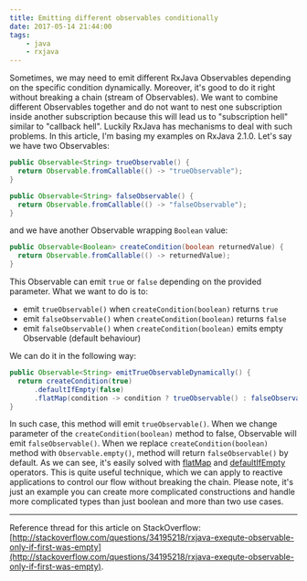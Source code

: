 ```yaml
---
title: Emitting different observables conditionally
date: 2017-05-14 21:44:00
tags:
	- java
	- rxjava
---
```


Sometimes, we may need to emit different RxJava Observables depending on the specific condition dynamically. Moreover, it's good to do it right without breaking a chain (stream of Observables). We want to combine different Observables together and do not want to nest one subscription inside another subscription because this will lead us to "subscription hell" similar to "callback hell". Luckily RxJava has mechanisms to deal with such problems. In this article, I'm basing my examples on RxJava 2.1.0. Let's say we have two Observables:

```java
public Observable<String> trueObservable() {
  return Observable.fromCallable(() -> "trueObservable");
}

public Observable<String> falseObservable() {
  return Observable.fromCallable(() -> "falseObservable");
}
```

and we have another Observable wrapping `Boolean` value:

```java
public Observable<Boolean> createCondition(boolean returnedValue) {
  return Observable.fromCallable(() -> returnedValue);
}
```

This Observable can emit `true` or `false` depending on the provided parameter. What we want to do is to:

*   emit `trueObservable()` when `createCondition(boolean)` returns `true`
*   emit `falseObservable()` when `createCondition(boolean)` returns `false`
*   emit `falseObservable()` when `createCondition(boolean)` emits empty Observable (default behaviour)

We can do it in the following way:

```java
public Observable<String> emitTrueObservableDynamically() {
  return createCondition(true)
      .defaultIfEmpty(false)
      .flatMap(condition -> condition ? trueObservable() : falseObservable());
}
```

In such case, this method will emit `trueObservable()`. When we change parameter of the `createCondition(boolean)` method to false, Observable will emit `falseObservable()`. When we replace `createCondition(boolean)` method with `Observable.empty()`, method will return `falseObservable()` by default. As we can see, it's easily solved with [flatMap](http://reactivex.io/documentation/operators/flatmap.html) and [defaultIfEmpty](http://reactivex.io/documentation/operators/defaultifempty.html) operators. This is quite useful technique, which we can apply to reactive applications to control our flow without breaking the chain. Please note, it's just an example you can create more complicated constructions and handle more complicated types than just boolean and more than two use cases.

* * *

Reference thread for this article on StackOverflow: [http://stackoverflow.com/questions/34195218/rxjava-exequte-observable-only-if-first-was-empty](http://stackoverflow.com/questions/34195218/rxjava-exequte-observable-only-if-first-was-empty).
